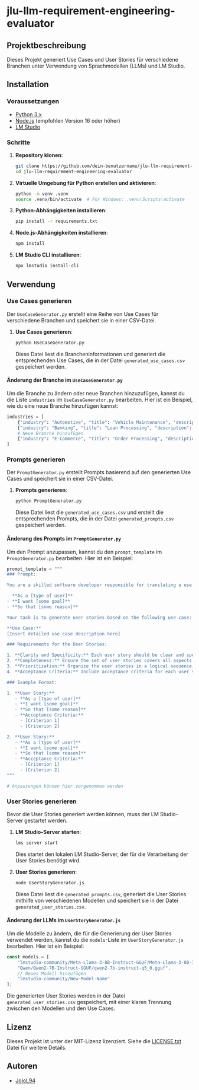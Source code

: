 # jlu-llm-requirement-engineering-evaluator

## Projektbeschreibung

Dieses Projekt generiert Use Cases und User Stories für verschiedene Branchen unter Verwendung von Sprachmodellen (LLMs) und LM Studio.


## Installation

### Voraussetzungen

- [Python 3.x](https://www.python.org/downloads/)
- [Node.js](https://nodejs.org/en/download/) (empfohlen Version 16 oder höher)
- [LM Studio](https://www.lmstudio.com/)

### Schritte

1. **Repository klonen**:

   ```sh
   git clone https://github.com/dein-benutzername/jlu-llm-requirement-engineering-evaluator.git
   cd jlu-llm-requirement-engineering-evaluator
   ```

2. **Virtuelle Umgebung für Python erstellen und aktivieren**:

   ```sh
   python -m venv .venv
   source .venv/bin/activate  # Für Windows: .venv\Scripts\activate
   ```

3. **Python-Abhängigkeiten installieren**:

   ```sh
   pip install -r requirements.txt
   ```

4. **Node.js-Abhängigkeiten installieren**:

   ```sh
   npm install
   ```

5. **LM Studio CLI installieren**:

   ```sh
   npx lmstudio install-cli
   ```

## Verwendung

### Use Cases generieren

Der `UseCaseGenerator.py` erstellt eine Reihe von Use Cases für verschiedene Branchen und speichert sie in einer CSV-Datei.

1. **Use Cases generieren**:

   ```sh
   python UseCaseGenerator.py
   ```

   Diese Datei liest die Brancheninformationen und generiert die entsprechenden Use Cases, die in der Datei `generated_use_cases.csv` gespeichert werden.

#### Änderung der Branche im `UseCaseGenerator.py`

Um die Branche zu ändern oder neue Branchen hinzuzufügen, kannst du die Liste `industries` im `UseCaseGenerator.py` bearbeiten. Hier ist ein Beispiel, wie du eine neue Branche hinzufügen kannst:

```python
industries = [
    {"industry": "Automotive", "title": "Vehicle Maintenance", "description": "track vehicle maintenance schedules", "actor": "Mechanic", "preconditions": "Mechanic is logged into the system", "trigger": "Mechanic selects a vehicle"},
    {"industry": "Banking", "title": "Loan Processing", "description": "process a loan application", "actor": "Bank Officer", "preconditions": "Bank Officer is logged into the loan processing system", "trigger": "Customer submits a loan application"},
    # Neue Branche hinzufügen
    {"industry": "E-Commerce", "title": "Order Processing", "description": "process an order", "actor": "Sales Agent", "preconditions": "Sales Agent is logged into the order system", "trigger": "Customer places an order"}
]
```

### Prompts generieren

Der `PromptGenerator.py` erstellt Prompts basierend auf den generierten Use Cases und speichert sie in einer CSV-Datei.

1. **Prompts generieren**:

   ```sh
   python PromptGenerator.py
   ```

   Diese Datei liest die `generated_use_cases.csv` und erstellt die entsprechenden Prompts, die in der Datei `generated_prompts.csv` gespeichert werden.

#### Änderung des Prompts im `PromptGenerator.py`

Um den Prompt anzupassen, kannst du den `prompt_template` im `PromptGenerator.py` bearbeiten. Hier ist ein Beispiel:

```python
prompt_template = """
### Prompt:

You are a skilled software developer responsible for translating a use case into a complete set of user stories. Each user story should be in the format commonly used in agile software development, specifically:

- **As a [type of user]**
- **I want [some goal]**
- **So that [some reason]**

Your task is to generate user stories based on the following use case:

**Use Case:**
[Insert detailed use case description here]

### Requirements for the User Stories:

1. **Clarity and Specificity:** Each user story should be clear and specific, outlining the type of user, their goal, and the reason behind the goal.
2. **Completeness:** Ensure the set of user stories covers all aspects of the given use case, addressing various functionalities, user interactions, and system responses.
3. **Prioritization:** Organize the user stories in a logical sequence, starting with the most critical features and progressing to less critical ones.
4. **Acceptance Criteria:** Include acceptance criteria for each user story, specifying the conditions that must be met for the story to be considered complete.

### Example Format:

1. **User Story:**
   - **As a [type of user]**
   - **I want [some goal]**
   - **So that [some reason]**
   - **Acceptance Criteria:**
     - [Criterion 1]
     - [Criterion 2]

2. **User Story:**
   - **As a [type of user]**
   - **I want [some goal]**
   - **So that [some reason]**
   - **Acceptance Criteria:**
     - [Criterion 1]
     - [Criterion 2]
"""

# Anpassungen können hier vorgenommen werden
```

### User Stories generieren

Bevor die User Stories generiert werden können, muss der LM Studio-Server gestartet werden.

1. **LM Studio-Server starten**:

   ```sh
   lms server start
   ```

   Dies startet den lokalen LM Studio-Server, der für die Verarbeitung der User Stories benötigt wird.

2. **User Stories generieren**:

   ```sh
   node UserStoryGenerator.js
   ```

   Diese Datei liest die `generated_prompts.csv`, generiert die User Stories mithilfe von verschiedenen Modellen und speichert sie in der Datei `generated_user_stories.csv`.

#### Änderung der LLMs im `UserStoryGenerator.js`

Um die Modelle zu ändern, die für die Generierung der User Stories verwendet werden, kannst du die `models`-Liste im `UserStoryGenerator.js` bearbeiten. Hier ist ein Beispiel:

```javascript
const models = [
    "lmstudio-community/Meta-Llama-3-8B-Instruct-GGUF/Meta-Llama-3-8B-Instruct-Q4_K_M.gguf",
    "Qwen/Qwen2-7B-Instruct-GGUF/qwen2-7b-instruct-q5_0.gguf",
    // Neues Modell hinzufügen
    "lmstudio-community/New-Model-Name"
];
```

Die generierten User Stories werden in der Datei `generated_user_stories.csv` gespeichert, mit einer klaren Trennung zwischen den Modellen und den Use Cases.

## Lizenz

Dieses Projekt ist unter der MIT-Lizenz lizenziert. Siehe die [LICENSE.txt](LICENSE.txt) Datei für weitere Details.

## Autoren

- [JojoL94](https://github.com/JojoL94)
